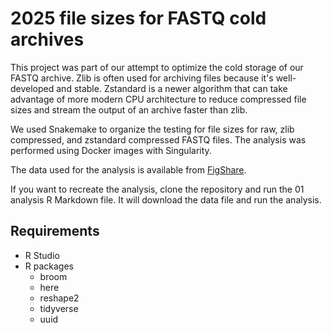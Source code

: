 # 2025 file sizes for FASTQ cold archives

This project was part of our attempt to optimize the cold storage of our FASTQ archive. Zlib is often used for archiving files because it's well-developed and stable. Zstandard is a newer algorithm that can take advantage of more modern CPU architecture to reduce compressed file sizes and stream the output of an archive faster than zlib.

We used Snakemake to organize the testing for file sizes for raw, zlib compressed, and zstandard compressed FASTQ files. The analysis was performed using Docker images with Singularity.

The data used for the analysis is available from [FigShare](https://figshare.com/articles/dataset/FASTQ_file_sizes_with_no_compression_gzip_or_zstandard/28616294).

If you want to recreate the analysis, clone the repository and run the 01 analysis R Markdown file. It will download the data file and run the analysis.

## Requirements
- R Studio
- R packages
  - broom
  - here
  - reshape2
  - tidyverse
  - uuid
